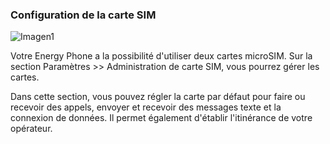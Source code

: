 ### Configuration de la carte SIM

![Imagen1](http://static.energysistem.com/images/manuals/42258/544fdcefbae0b.jpg)

Votre Energy Phone a la possibilité d'utiliser deux cartes microSIM. Sur la section Paramètres >> Administration de carte SIM, vous pourrez gérer les cartes.

Dans cette section, vous pouvez régler la carte par défaut pour faire ou recevoir des appels, envoyer et recevoir des messages texte et la connexion de données. Il permet également d'établir l'itinérance de votre opérateur.
